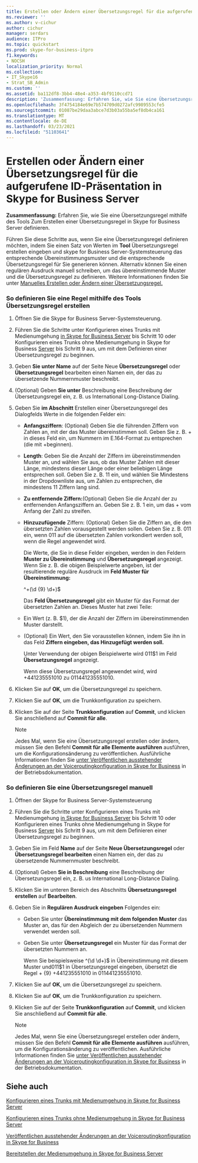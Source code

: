 ```yaml
---
title: Erstellen oder Ändern einer Übersetzungsregel für die aufgerufene ID-Präsentation in Skype for Business Server
ms.reviewer: ''
ms.author: v-cichur
author: cichur
manager: serdars
audience: ITPro
ms.topic: quickstart
ms.prod: skype-for-business-itpro
f1.keywords:
- NOCSH
localization_priority: Normal
ms.collection:
- IT_Skype16
- Strat_SB_Admin
ms.custom: ''
ms.assetid: ba112df8-3bb4-48e4-a353-4bf9110ccd71
description: 'Zusammenfassung: Erfahren Sie, wie Sie eine Übersetzungsregel mithilfe des Tools Zum Erstellen einer Übersetzungsregel in Skype for Business Server definieren.'
ms.openlocfilehash: 3f4754184e69e7b574709d0272afc9989553cfe5
ms.sourcegitcommit: 01087be29daa3abce7d3b03a55ba5ef8db4ca161
ms.translationtype: MT
ms.contentlocale: de-DE
ms.lasthandoff: 03/23/2021
ms.locfileid: "51103641"
---
```

# <a name="create-or-modify-a-translation-rule-for-called-id-presentation-in-skype-for-business-server"></a>Erstellen oder Ändern einer Übersetzungsregel für die aufgerufene ID-Präsentation in Skype for Business Server

**Zusammenfassung:** Erfahren Sie, wie Sie eine Übersetzungsregel mithilfe des Tools Zum Erstellen einer Übersetzungsregel in Skype for Business Server definieren.

Führen Sie diese Schritte aus, wenn Sie eine Übersetzungsregel definieren möchten, indem Sie einen Satz von Werten im **Tool** Übersetzungsregel erstellen eingeben und skype for Business Server-Systemsteuerung das entsprechende Übereinstimmungsmuster und die entsprechende Übersetzungsregel für Sie generieren können. Alternativ können Sie einen regulären Ausdruck manuell schreiben, um das übereinstimmende Muster und die Übersetzungsregel zu definieren. Weitere Informationen finden Sie unter [Manuelles Erstellen oder Ändern einer Übersetzungsregel.](/previous-versions/office/lync-server-2013/lync-server-2013-create-or-modify-a-translation-rule-manually)

### <a name="to-define-a-rule-by-using-the-build-a-translation-rule-tool"></a>So definieren Sie eine Regel mithilfe des Tools Übersetzungsregel erstellen

1. Öffnen Sie die Skype for Business Server-Systemsteuerung.

2. Führen Sie die Schritte unter Konfigurieren eines Trunks mit Medienumgehung [in Skype for Business Server](configure-trunk-with-media-bypass.md) bis Schritt 10 oder Konfigurieren eines Trunks ohne Medienumgehung in Skype for Business [Server](configure-trunk-without-media-bypass.md) bis Schritt 9 aus, um mit dem Definieren einer Übersetzungsregel zu beginnen.

3. Geben **Sie unter Name** auf der Seite Neue **Übersetzungsregel** oder **Übersetzungsregel** bearbeiten einen Namen ein, der das zu übersetzende Nummernmuster beschreibt.

4. (Optional) Geben **Sie unter** Beschreibung eine Beschreibung der Übersetzungsregel ein, z. B. us International Long-Distance Dialing.

5. Geben Sie **im Abschnitt** Erstellen einer Übersetzungsregel des Dialogfelds Werte in die folgenden Felder ein:

   - **Anfangsziffern**: (Optional) Geben Sie die führenden Ziffern von Zahlen an, mit der das Muster übereinstimmen soll. Geben Sie z. B. + in dieses Feld ein, um Nummern im E.164-Format zu entsprechen (die mit +beginnen).

   - **Length**: Geben Sie die Anzahl der Ziffern im übereinstimmenden Muster an, und wählen Sie aus, ob das Muster Zahlen mit dieser Länge, mindestens dieser Länge oder einer beliebigen Länge entsprechen soll. Geben Sie z. B. 11 ein, und wählen Sie Mindestens in der Dropdownliste aus, um Zahlen zu entsprechen, die mindestens 11 Ziffern lang sind.

   - **Zu entfernende Ziffern:**(Optional) Geben Sie die Anzahl der zu entfernenden Anfangsziffern an. Geben Sie z. B. 1 ein, um das + vom Anfang der Zahl zu streifen.

   - **Hinzuzufügende** Ziffern: (Optional) Geben Sie die Ziffern an, die den übersetzten Zahlen vorausgestellt werden sollen. Geben Sie z. B. 011 ein, wenn 011 auf die übersetzten Zahlen vorkondiert werden soll, wenn die Regel angewendet wird.

     Die Werte, die Sie in diese Felder eingeben, werden in den Feldern **Muster zu Übereinstimmung** und **Übersetzungsregel** angezeigt. Wenn Sie z. B. die obigen Beispielwerte angeben, ist der resultierende reguläre Ausdruck im **Feld Muster für Übereinstimmung:**

     ^\+(\d {9} \d+)$

     Das **Feld Übersetzungsregel** gibt ein Muster für das Format der übersetzten Zahlen an. Dieses Muster hat zwei Teile:

   - Ein Wert (z. B. $1), der die Anzahl der Ziffern im übereinstimmenden Muster darstellt.

   - (Optional) Ein Wert, den Sie vorausstellen können, indem Sie ihn in das Feld **Ziffern eingeben, das Hinzugefügt werden soll.**

     Unter Verwendung der obigen Beispielwerte wird 011$1 im Feld **Übersetzungsregel** angezeigt.

     Wenn diese Übersetzungsregel angewendet wird, wird +441235551010 zu 011441235551010.

6. Klicken Sie auf **OK**, um die Übersetzungsregel zu speichern.

7. Klicken Sie auf **OK**, um die Trunkkonfiguration zu speichern.

8. Klicken Sie auf der Seite **Trunkkonfiguration** auf **Commit**, und klicken Sie anschließend auf **Commit für alle**.

   > [!NOTE]
   > Jedes Mal, wenn Sie eine Übersetzungsregel erstellen oder ändern, müssen Sie den Befehl **Commit für alle Elemente ausführen** ausführen, um die Konfigurationsänderung zu veröffentlichen. Ausführliche Informationen finden Sie [unter Veröffentlichen ausstehender Änderungen an der Voiceroutingkonfiguration in Skype for Business](voice-route-config-changes.md) in der Betriebsdokumentation.

### <a name="to-define-a-translation-rule-manually"></a>So definieren Sie eine Übersetzungsregel manuell

1. Öffnen der Skype for Business Server-Systemsteuerung

2. Führen Sie die Schritte unter Konfigurieren eines Trunks mit Medienumgehung [in Skype for Business Server](configure-trunk-with-media-bypass.md) bis Schritt 10 oder Konfigurieren eines Trunks ohne Medienumgehung in Skype for Business [Server](configure-trunk-without-media-bypass.md) bis Schritt 9 aus, um mit dem Definieren einer Übersetzungsregel zu beginnen.

3. Geben Sie im Feld **Name** auf der Seite **Neue Übersetzungsregel** oder **Übersetzungsregel bearbeiten** einen Namen ein, der das zu übersetzende Nummernmuster beschreibt.

4. (Optional) Geben **Sie in Beschreibung** eine Beschreibung der Übersetzungsregel ein, z. B. us International Long-Distance Dialing.

5. Klicken Sie im unteren Bereich des Abschnitts **Übersetzungsregel erstellen** auf **Bearbeiten**.

6. Geben Sie in **Regulären Ausdruck eingeben** Folgendes ein:

   - Geben Sie unter **Übereinstimmung mit dem folgenden Muster** das Muster an, das für den Abgleich der zu übersetzenden Nummern verwendet werden soll.

   - Geben Sie unter **Übersetzungsregel** ein Muster für das Format der übersetzten Nummern an.

     Wenn Sie beispielsweise ^(\d \d+)$ in Übereinstimmung mit diesem Muster und011$1 in Übersetzungsregel eingeben, übersetzt die Regel \+ {9} +441235551010 in 011441235551010.  

7. Klicken Sie auf **OK**, um die Übersetzungsregel zu speichern.

8. Klicken Sie auf **OK**, um die Trunkkonfiguration zu speichern.

9. Klicken Sie auf der Seite **Trunkkonfiguration** auf **Commit**, und klicken Sie anschließend auf **Commit für alle**.

    > [!NOTE]
    > Jedes Mal, wenn Sie eine Übersetzungsregel erstellen oder ändern, müssen Sie den Befehl **Commit für alle Elemente ausführen** ausführen, um die Konfigurationsänderung zu veröffentlichen. Ausführliche Informationen finden Sie [unter Veröffentlichen ausstehender Änderungen an der Voiceroutingkonfiguration in Skype for Business](voice-route-config-changes.md) in der Betriebsdokumentation.

## <a name="see-also"></a>Siehe auch

[Konfigurieren eines Trunks mit Medienumgehung in Skype for Business Server](configure-trunk-with-media-bypass.md)

[Konfigurieren eines Trunks ohne Medienumgehung in Skype for Business Server](configure-trunk-without-media-bypass.md)

[Veröffentlichen ausstehender Änderungen an der Voiceroutingkonfiguration in Skype for Business](voice-route-config-changes.md)

[Bereitstellen der Medienumgehung in Skype for Business Server](deploy-media-bypass.md)